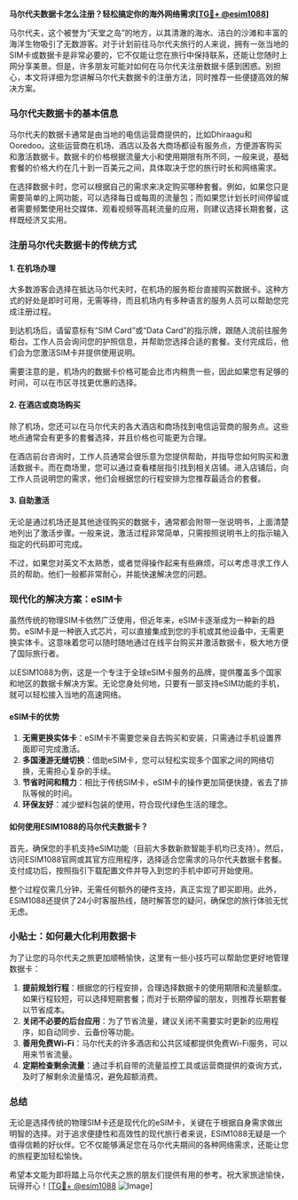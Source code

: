 **马尔代夫数据卡怎么注册？轻松搞定你的海外网络需求[[TG💪+ @esim1088](https://t.me/s/esim1088)]**

马尔代夫，这个被誉为“天堂之岛”的地方，以其清澈的海水、洁白的沙滩和丰富的海洋生物吸引了无数游客。对于计划前往马尔代夫旅行的人来说，拥有一张当地的SIM卡或数据卡是非常必要的，它不仅能让您在旅行中保持联系，还能让您随时上网分享美景。但是，许多朋友可能对如何在马尔代夫注册数据卡感到困惑。别担心，本文将详细为您讲解马尔代夫数据卡的注册方法，同时推荐一些便捷高效的解决方案。

### 马尔代夫数据卡的基本信息

马尔代夫的数据卡通常是由当地的电信运营商提供的，比如Dhiraagu和Ooredoo。这些运营商在机场、酒店以及各大商场都设有服务点，方便游客购买和激活数据卡。数据卡的价格根据流量大小和使用期限有所不同，一般来说，基础套餐的价格大约在几十到一百美元之间，具体取决于您的旅行时长和网络需求。

在选择数据卡时，您可以根据自己的需求来决定购买哪种套餐。例如，如果您只是需要简单的上网功能，可以选择每日或每周的流量包；而如果您计划长时间停留或者需要频繁使用社交媒体、观看视频等高耗流量的应用，则建议选择长期套餐，这样既经济又实用。

### 注册马尔代夫数据卡的传统方式

#### 1. 在机场办理

大多数游客会选择在抵达马尔代夫时，在机场的服务柜台直接购买数据卡。这种方式的好处是即时可用，无需等待，而且机场内有多种语言的服务人员可以帮助您完成注册过程。

到达机场后，请留意标有“SIM Card”或“Data Card”的指示牌，跟随人流前往服务柜台。工作人员会询问您的护照信息，并帮助您选择合适的套餐。支付完成后，他们会为您激活SIM卡并提供使用说明。

需要注意的是，机场内的数据卡价格可能会比市内稍贵一些，因此如果您有足够的时间，可以在市区寻找更优惠的选择。

#### 2. 在酒店或商场购买

除了机场，您还可以在马尔代夫的各大酒店和商场找到电信运营商的服务点。这些地点通常会有更多的套餐选择，并且价格也可能更为合理。

在酒店前台咨询时，工作人员通常会很乐意为您提供帮助，并指导您如何购买和激活数据卡。而在商场里，您可以通过查看楼层指引找到相关店铺。进入店铺后，向工作人员说明您的需求，他们会根据您的行程安排为您推荐最适合的套餐。

#### 3. 自助激活

无论是通过机场还是其他途径购买的数据卡，通常都会附带一张说明书，上面清楚地列出了激活步骤。一般来说，激活过程非常简单，只需按照说明书上的指示输入指定的代码即可完成。

不过，如果您对英文不太熟悉，或者觉得操作起来有些麻烦，可以考虑寻求工作人员的帮助。他们一般都非常耐心，并能快速解决您的问题。

### 现代化的解决方案：eSIM卡

虽然传统的物理SIM卡依然广泛使用，但近年来，eSIM卡逐渐成为一种新的趋势。eSIM卡是一种嵌入式芯片，可以直接集成到您的手机或其他设备中，无需更换实体卡。这意味着您可以随时随地通过在线平台购买并激活数据卡，极大地方便了国际旅行者。

以ESIM1088为例，这是一个专注于全球eSIM卡服务的品牌，提供覆盖多个国家和地区的数据卡解决方案。无论您身处何地，只要有一部支持eSIM功能的手机，就可以轻松接入当地的高速网络。

#### eSIM卡的优势

1. **无需更换实体卡**：eSIM卡不需要您亲自去购买和安装，只需通过手机设置界面即可完成激活。
2. **多国漫游无缝切换**：借助eSIM卡，您可以轻松实现多个国家之间的网络切换，无需担心复杂的手续。
3. **节省时间和精力**：相比于传统SIM卡，eSIM卡的操作更加简便快捷，省去了排队等候的时间。
4. **环保友好**：减少塑料包装的使用，符合现代绿色生活的理念。

#### 如何使用ESIM1088的马尔代夫数据卡？

首先，确保您的手机支持eSIM功能（目前大多数新款智能手机均已支持）。然后，访问ESIM1088官网或其官方应用程序，选择适合您需求的马尔代夫数据卡套餐。支付成功后，按照指引下载配置文件并导入到您的手机中即可开始使用。

整个过程仅需几分钟，无需任何额外的硬件支持，真正实现了即买即用。此外，ESIM1088还提供了24小时客服热线，随时解答您的疑问，确保您的旅行体验无忧无虑。

### 小贴士：如何最大化利用数据卡

为了让您的马尔代夫之旅更加顺畅愉快，这里有一些小技巧可以帮助您更好地管理数据卡：

1. **提前规划行程**：根据您的行程安排，合理选择数据卡的使用期限和流量额度。如果行程较短，可以选择短期套餐；而对于长期停留的朋友，则推荐长期套餐以节省成本。
2. **关闭不必要的后台应用**：为了节省流量，建议关闭不需要实时更新的应用程序，如自动同步、云备份等功能。
3. **善用免费Wi-Fi**：马尔代夫的许多酒店和公共区域都提供免费Wi-Fi服务，可以用来节省流量。
4. **定期检查剩余流量**：通过手机自带的流量监控工具或运营商提供的查询方式，及时了解剩余流量情况，避免超额消费。

### 总结

无论是选择传统的物理SIM卡还是现代化的eSIM卡，关键在于根据自身需求做出明智的选择。对于追求便捷性和高效性的现代旅行者来说，ESIM1088无疑是一个值得信赖的好伙伴。它不仅能够满足您在马尔代夫期间的各种网络需求，还能让您的旅程更加轻松愉快。

希望本文能为即将踏上马尔代夫之旅的朋友们提供有用的参考。祝大家旅途愉快，玩得开心！[[TG💪+ @esim1088](https://t.me/s/esim1088) ![Image](https://i.postimg.cc/4NQfJmqS/Snipaste-2025-05-13-00-14-12.png)]